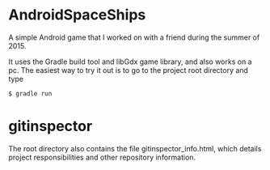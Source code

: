 # AndroidSpaceShips
A simple Android game that I worked on with a friend during the summer of 2015.

It uses the Gradle build tool and libGdx game library, and also works on a pc.
The easiest way to try it out is to go to the project root directory and type
```bash
$ gradle run
```

# gitinspector
The root directory also contains the file gitinspector_info.html, which details
project responsibilities and other repository information.
